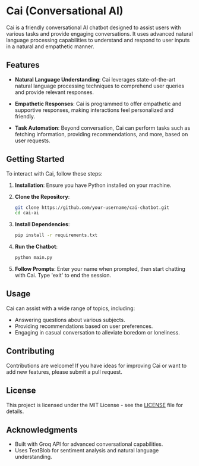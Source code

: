 # Cai (Conversational AI)

Cai is a friendly conversational AI chatbot designed to assist users with various tasks and provide engaging conversations. It uses advanced natural language processing capabilities to understand and respond to user inputs in a natural and empathetic manner.

## Features

- **Natural Language Understanding**: Cai leverages state-of-the-art natural language processing techniques to comprehend user queries and provide relevant responses.

- **Empathetic Responses**: Cai is programmed to offer empathetic and supportive responses, making interactions feel personalized and friendly.

- **Task Automation**: Beyond conversation, Cai can perform tasks such as fetching information, providing recommendations, and more, based on user requests.

## Getting Started

To interact with Cai, follow these steps:

1. **Installation**: Ensure you have Python installed on your machine.

2. **Clone the Repository**:
   ```bash
   git clone https://github.com/your-username/cai-chatbot.git
   cd cai-ai
   ```

3. **Install Dependencies**:
   ```bash
   pip install -r requirements.txt
   ```

4. **Run the Chatbot**:
   ```bash
   python main.py
   ```

5. **Follow Prompts**: Enter your name when prompted, then start chatting with Cai. Type 'exit' to end the session.

## Usage

Cai can assist with a wide range of topics, including:
- Answering questions about various subjects.
- Providing recommendations based on user preferences.
- Engaging in casual conversation to alleviate boredom or loneliness.

## Contributing

Contributions are welcome! If you have ideas for improving Cai or want to add new features, please submit a pull request.

## License

This project is licensed under the MIT License - see the [LICENSE](LICENSE) file for details.

## Acknowledgments

- Built with Groq API for advanced conversational capabilities.
- Uses TextBlob for sentiment analysis and natural language understanding.
